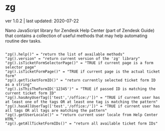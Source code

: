 # zg
	
ver 1.0.2 | last updated: 2020-07-22

Nano JavaScript library for Zendesk Help Center (part of Zendesk Guide) that contains a collection of useful methods that may help automating routine dev tasks.

```

"zg().help()" = "return the list of available methods"
"zg().version" = "return current version of the 'zg' library"
"zg().isTicketFormSelectorPage()" = "TRUE if current page is a form selector page"
"zg().isTicketFormPage()" = "TRUE if current page is the actual ticket form"
"zg().getTicketFormID()" = "return currently selected ticket form ID as a string"
"zg().isThisTheFormID('12345')" = "TRUE if passed ID is matching the current ticket form ID"
"zg().hasAnyUserTag(['test','/office:/'])" = "TRUE if current user has at least one of the tags OR at least one tag is matching the pattern"
"zg().hasAllUserTag(['test','/office:/'])" = "TRUE if current user has all tags OR all tags are matching the pattern"
"zg().getUserLocale()" = "return current user locale from Help Center HTML"
"zg().getAllTicketFormIDs()" = "return all available ticket form IDs"

```